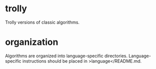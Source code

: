 trolly
======

Trolly versions of classic algorithms.

organization
============

Algorithms are organized into language-specific directories. Language-specific instructions should be placed in &gt;language&lt;/README.md.